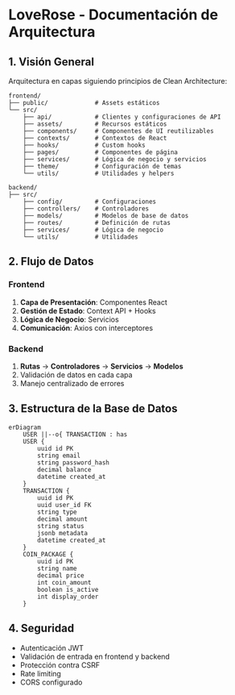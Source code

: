 # LoveRose - Documentación de Arquitectura

## 1. Visión General
Arquitectura en capas siguiendo principios de Clean Architecture:

```
frontend/
├── public/             # Assets estáticos
└── src/
    ├── api/            # Clientes y configuraciones de API
    ├── assets/         # Recursos estáticos
    ├── components/     # Componentes de UI reutilizables
    ├── contexts/       # Contextos de React
    ├── hooks/          # Custom hooks
    ├── pages/          # Componentes de página
    ├── services/       # Lógica de negocio y servicios
    ├── theme/          # Configuración de temas
    └── utils/          # Utilidades y helpers

backend/
├── src/
    ├── config/         # Configuraciones
    ├── controllers/    # Controladores
    ├── models/         # Modelos de base de datos
    ├── routes/         # Definición de rutas
    ├── services/       # Lógica de negocio
    └── utils/          # Utilidades
```

## 2. Flujo de Datos

### Frontend
1. **Capa de Presentación**: Componentes React
2. **Gestión de Estado**: Context API + Hooks
3. **Lógica de Negocio**: Servicios
4. **Comunicación**: Axios con interceptores

### Backend
1. **Rutas** → **Controladores** → **Servicios** → **Modelos**
2. Validación de datos en cada capa
3. Manejo centralizado de errores

## 3. Estructura de la Base de Datos

```mermaid
erDiagram
    USER ||--o{ TRANSACTION : has
    USER {
        uuid id PK
        string email
        string password_hash
        decimal balance
        datetime created_at
    }
    TRANSACTION {
        uuid id PK
        uuid user_id FK
        string type
        decimal amount
        string status
        jsonb metadata
        datetime created_at
    }
    COIN_PACKAGE {
        uuid id PK
        string name
        decimal price
        int coin_amount
        boolean is_active
        int display_order
    }
```

## 4. Seguridad
- Autenticación JWT
- Validación de entrada en frontend y backend
- Protección contra CSRF
- Rate limiting
- CORS configurado
